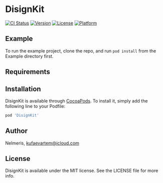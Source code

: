 # DisignKit

[![CI Status](https://img.shields.io/travis/Nelmeris/DisignKit.svg?style=flat)](https://travis-ci.org/Nelmeris/DisignKit)
[![Version](https://img.shields.io/cocoapods/v/DisignKit.svg?style=flat)](https://cocoapods.org/pods/DisignKit)
[![License](https://img.shields.io/cocoapods/l/DisignKit.svg?style=flat)](https://cocoapods.org/pods/DisignKit)
[![Platform](https://img.shields.io/cocoapods/p/DisignKit.svg?style=flat)](https://cocoapods.org/pods/DisignKit)

## Example

To run the example project, clone the repo, and run `pod install` from the Example directory first.

## Requirements

## Installation

DisignKit is available through [CocoaPods](https://cocoapods.org). To install
it, simply add the following line to your Podfile:

```ruby
pod 'DisignKit'
```

## Author

Nelmeris, kufaevartem@icloud.com

## License

DisignKit is available under the MIT license. See the LICENSE file for more info.
